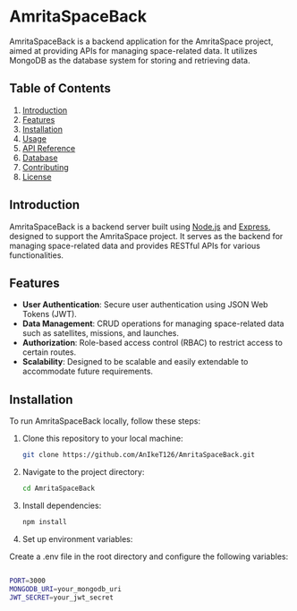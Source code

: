# AmritaSpaceBack

AmritaSpaceBack is a backend application for the AmritaSpace project, aimed at providing APIs for managing space-related data. It utilizes MongoDB as the database system for storing and retrieving data.

## Table of Contents

1. [Introduction](#introduction)
2. [Features](#features)
3. [Installation](#installation)
4. [Usage](#usage)
5. [API Reference](#api-reference)
6. [Database](#database)
7. [Contributing](#contributing)
8. [License](#license)

## Introduction

AmritaSpaceBack is a backend server built using [Node.js](https://nodejs.org/) and [Express](https://expressjs.com/), designed to support the AmritaSpace project. It serves as the backend for managing space-related data and provides RESTful APIs for various functionalities.

## Features

- **User Authentication**: Secure user authentication using JSON Web Tokens (JWT).
- **Data Management**: CRUD operations for managing space-related data such as satellites, missions, and launches.
- **Authorization**: Role-based access control (RBAC) to restrict access to certain routes.
- **Scalability**: Designed to be scalable and easily extendable to accommodate future requirements.

## Installation

To run AmritaSpaceBack locally, follow these steps:

1. Clone this repository to your local machine:

   ```bash
   git clone https://github.com/AnIkeT126/AmritaSpaceBack.git

2. Navigate to the project directory:

   ```bash
   cd AmritaSpaceBack


3. Install dependencies:

   ```bash
   npm install


4. Set up environment variables:

Create a .env file in the root directory and configure the following variables:

   ```bash
  
   PORT=3000
   MONGODB_URI=your_mongodb_uri
   JWT_SECRET=your_jwt_secret

